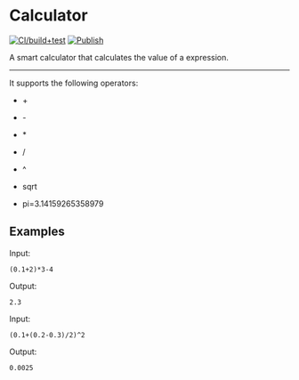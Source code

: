 # Calculator
[![CI/build+test](https://github.com/Thomas311926/calculator/actions/workflows/main.yml/badge.svg)](https://github.com/Thomas311926/calculator/actions/workflows/main.yml)
[![Publish](https://github.com/Thomas311926/calculator/actions/workflows/publish.yml/badge.svg)](https://github.com/Thomas311926/calculator/actions/workflows/publish.yml)

A smart calculator that calculates the value of a expression.
***
It supports the following operators:

* \+
* \-
* \*
* / 
* ^ 
* sqrt

* pi=3.14159265358979
## Examples
Input:
```
(0.1+2)*3-4
```
Output:
```
2.3
```
Input:
```
(0.1+(0.2-0.3)/2)^2
```
Output:
```
0.0025
```
